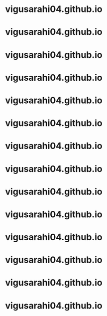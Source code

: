 # vigusarahi04.github.io
# vigusarahi04.github.io
# vigusarahi04.github.io
# vigusarahi04.github.io
# vigusarahi04.github.io
# vigusarahi04.github.io
# vigusarahi04.github.io
# vigusarahi04.github.io
# vigusarahi04.github.io
# vigusarahi04.github.io
# vigusarahi04.github.io
# vigusarahi04.github.io
# vigusarahi04.github.io
# vigusarahi04.github.io